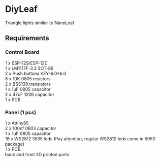 # DiyLeaf
Triangle lights similar to NanoLeaf

## Requirements

### Control Board  
1 x ESP-12S/ESP-12E  
1 x LM1117F-3.3 SOT-89  
2 x Push buttons KEY-6.0*6.0  
8 x 10K 0805 resistors  
2 x BSS138 transistors  
1 x 1uF 0805 capacitor  
2 x 47uF 1206 capacitor  
1 x PCB  

### Panel (1 pcs)  
1  x Attiny85  
2  x 100nf 0603 capacitor  
1  x 1uF 0805 capacitor  
18 x WS2812 3535 leds (Pay attention, regular WS2812 leds come in 5050 package)  
1  x PCB  
back and front 3D printed parts  


